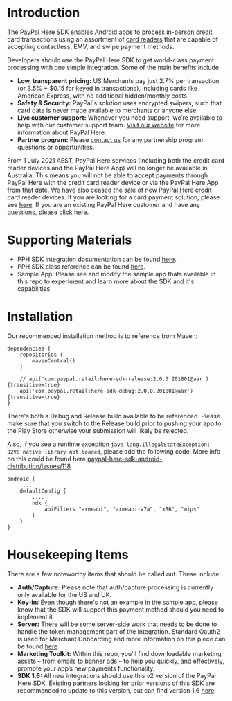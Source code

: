 Introduction
=================
The PayPal Here SDK enables Android apps to process in-person credit card transactions using an assortment of [card readers](https://www.paypal.com/webapps/mpp/credit-card-reader#A39) that are capable of accepting contactless, EMV, and swipe payment methods.

Developers should use the PayPal Here SDK to get world-class payment processing with one simple integration.  Some of the main benefits include
* **Low, transparent pricing:** US Merchants pay just 2.7% per transaction (or 3.5% + $0.15 for keyed in transactions), including cards like American Express, with no additional hidden/monthly costs.
* **Safety & Security:** PayPal's solution uses encrypted swipers, such that card data is never made available to merchants or anyone else.
* **Live customer support:** Whenever you need support, we’re available to help with our customer support team.
[Visit our website](https://www.paypal.com/webapps/mpp/credit-card-reader) for more information about PayPal Here.
* **Partner program:** Please [contact us](https://www.paypal-business.com/SDKdeveloperinterestregistration) for any partnership program questions or opportunities.

From 1 July 2021 AEST, PayPal Here services (including both the credit card reader devices and the PayPal Here App) will no longer be available in Australia. This means you will not be able to accept payments through PayPal Here with the credit card reader device or via the PayPal Here App from that date. We have also ceased the sale of new PayPal Here credit card reader devices. If you are looking for a card payment solution, please see [here](https://www.paypal.com/merchantapps/appcenter/acceptpayments). If you are an existing PayPal Here customer and have any questions, please click [here](https://www.paypal.com/au/webapps/mpp/paypal-here-faq?locale.x=en_AU).

Supporting Materials
========================
 *  PPH SDK integration documentation can be found [here](https://developer.paypal.com/docs/integration/paypal-here/).
 *  PPH SDK class reference can be found [here](http://paypal.github.io/paypal-here-sdk-android-distribution/).
 *  Sample App: Please see and modify the sample app thats available in this repo to experiment and learn more about the SDK and it's capabilities.


Installation
==============
Our recommended installation method is to reference from Maven:
```
dependencies {
    repositories {
        mavenCentral()
    }
    
    // api('com.paypal.retail:here-sdk-release:2.0.0.201801@aar'){transitive=true}
    api('com.paypal.retail:here-sdk-debug:2.0.0.201801@aar'){transitive=true}
}
```
There's both a Debug and Release build available to be referenced. Please make sure that you switch to the Release build prior to pushing your app to the Play Store otherwise your submission will likely be rejected.

Also, if you see a runtime exception `java.lang.IllegalStateException: J2V8 native library not loaded`, please add the following code. More info on this could be found here [paypal-here-sdk-android-distribution/issues/118](https://github.com/paypal/paypal-here-sdk-android-distribution/issues/118).
```
android {
    ....
    defaultConfig {
        ....
        ndk {
            abiFilters "armeabi", "armeabi-v7a", "x86", "mips"
        }
    }
}
```


Housekeeping Items
=====================
There are a few noteworthy items that should be called out. These include:
* **Auth/Capture:** Please note that auth/capture processing is currently only available for the US and UK.
* **Key-in:** Even though there's not an example in the sample app, please know that the SDK will support this payment method should you need to implement it.
* **Server:** There will be some server-side work that needs to be done to handle the token management part of the integration. Standard Oauth2 is used for Merchant Onboarding and more information on this piece can be found [here](https://developer.paypal.com/docs/integration/paypal-here/merchant-onboarding/)
* **Marketing Toolkit:** Within this repo, you'll find downloadable marketing assets – from emails to banner ads – to help you quickly, and effectively, promote your app’s new payments functionality. 
* **SDK 1.6:** All new integrations should use this v2 version of the PayPal Here SDK. Existing partners looking for prior versions of this SDK are recommended to update to this version, but can find version 1.6 [here](https://github.com/paypal/paypal-here-sdk-android-distribution/tree/release-1.6.10).
